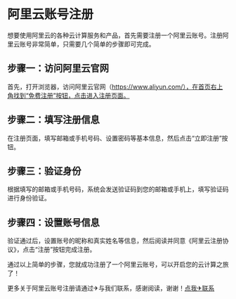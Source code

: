# 阿里云账号注册

想要使用阿里云的各种云计算服务和产品，首先需要注册一个阿里云账号。注册阿里云账号非常简单，只需要几个简单的步骤即可完成。

## 步骤一：访问阿里云官网
首先，打开浏览器，访问阿里云官网（https://www.aliyun.com/），在首页右上角找到“免费注册”按钮，点击进入注册页面。

## 步骤二：填写注册信息
在注册页面，填写邮箱或手机号码、设置密码等基本信息，然后点击“立即注册”按钮。

## 步骤三：验证身份
根据填写的邮箱或手机号码，系统会发送验证码到您的邮箱或手机上，填写验证码进行身份验证。

## 步骤四：设置账号信息
验证通过后，设置账号的昵称和真实姓名等信息，然后阅读并同意《阿里云注册协议》，点击“注册”按钮完成注册。

通过以上简单的步骤，您就成功注册了一个阿里云账号，可以开启您的云计算之旅了！

更多关于阿里云账号注册请通过✈与我们联系，感谢阅读，谢谢！[点我✈联系](https://ww.k02.cc)